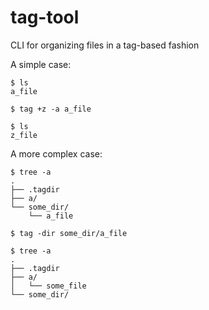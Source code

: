 tag-tool
========

CLI for organizing files in a tag-based fashion

A simple case:

```shell
$ ls
a_file

$ tag +z -a a_file

$ ls
z_file
```

A more complex case:

```shell
$ tree -a
.
├── .tagdir
├── a/
└── some_dir/
    └── a_file

$ tag -dir some_dir/a_file

$ tree -a
.
├── .tagdir
├── a/
│   └── some_file
└── some_dir/
```
